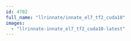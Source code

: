 ```yaml
---
id: 4702
full_name: "llrinnate/innate_el7_tf2_cuda10"
images: 
  - "llrinnate-innate_el7_tf2_cuda10-latest"
---
```

